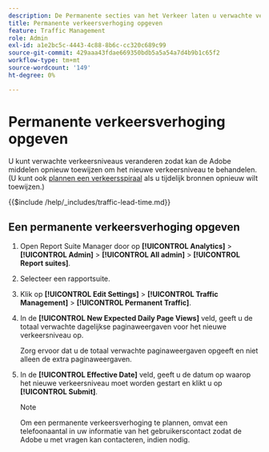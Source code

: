 ```yaml
---
description: De Permanente secties van het Verkeer laten u verwachte verkeersniveaus veranderen zodat kan de Adobe middelen opnieuw toewijzen om het nieuwe verkeersniveau te behandelen.
title: Permanente verkeersverhoging opgeven
feature: Traffic Management
role: Admin
exl-id: a1e2bc5c-4443-4c88-8b6c-cc320c689c99
source-git-commit: 429aaa43fdae669350bdb5a5a54a7d4b9b1c65f2
workflow-type: tm+mt
source-wordcount: '149'
ht-degree: 0%

---
```


# Permanente verkeersverhoging opgeven

U kunt verwachte verkeersniveaus veranderen zodat kan de Adobe middelen opnieuw toewijzen om het nieuwe verkeersniveau te behandelen. (U kunt ook [plannen een verkeersspiraal](/help/admin/admin/c-manage-report-suites/c-edit-report-suites/c-traffic-management/t-traffic-schedule-spike.md) als u tijdelijk bronnen opnieuw wilt toewijzen.)

{{$include /help/_includes/traffic-lead-time.md}}

## Een permanente verkeersverhoging opgeven

1. Open Report Suite Manager door op **[!UICONTROL Analytics]** > **[!UICONTROL Admin]** > **[!UICONTROL All admin]** > **[!UICONTROL Report suites]**.
1. Selecteer een rapportsuite.
1. Klik op **[!UICONTROL Edit Settings]** > **[!UICONTROL Traffic Management]** > **[!UICONTROL Permanent Traffic]**.
1. In de **[!UICONTROL New Expected Daily Page Views]** veld, geeft u de totaal verwachte dagelijkse paginaweergaven voor het nieuwe verkeersniveau op.

   Zorg ervoor dat u de totaal verwachte paginaweergaven opgeeft en niet alleen de extra paginaweergaven.
1. In de **[!UICONTROL Effective Date]** veld, geeft u de datum op waarop het nieuwe verkeersniveau moet worden gestart en klikt u op **[!UICONTROL Submit]**.

   >[!NOTE]
   >
   >Om een permanente verkeersverhoging te plannen, omvat een telefoonaantal in uw informatie van het gebruikerscontact zodat de Adobe u met vragen kan contacteren, indien nodig.
